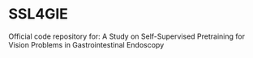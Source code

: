 # SSL4GIE
Official code repository for: A Study on Self-Supervised Pretraining for Vision Problems in Gastrointestinal Endoscopy

